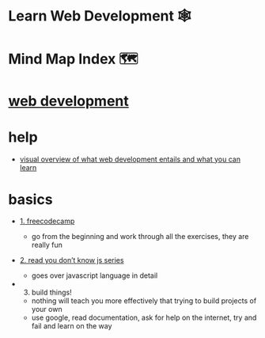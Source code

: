 # Learn Web Development 🕸️ 

# Mind Map Index 🗺️

# [web development](https://www.wikiwand.com/en/Web_development)


# help


- [visual overview of what web development entails and what you can learn](https://github.com/kamranahmedse/developer-roadmap)


# basics


- [1. freecodecamp](https://www.freecodecamp.com)
  - go from the beginning and work through all the exercises, they are really fun

- [2. read you don’t know js series](https://github.com/getify/You-Dont-Know-JS)
  - goes over javascript language in detail

- 3. build things!
  - nothing will teach you more effectively that trying to build projects of your own  
  - use google, read documentation, ask for help on the internet, try and fail and learn on the way

